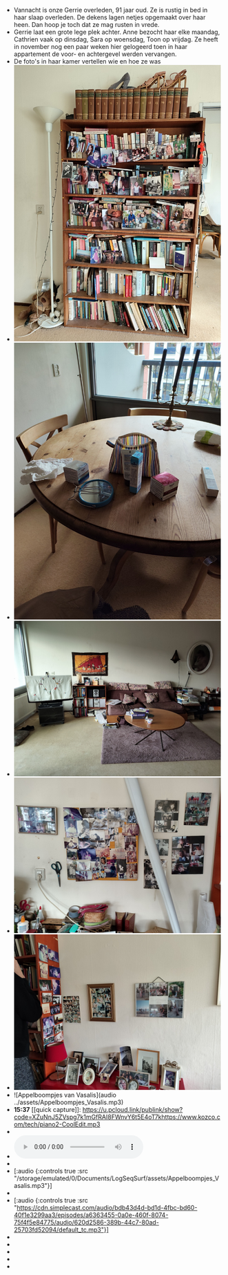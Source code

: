 - Vannacht is onze Gerrie overleden, 91 jaar oud. Ze is rustig in bed in haar slaap overleden. De dekens lagen netjes opgemaakt over haar heen. Dan hoop je toch dat ze mag rusten in vrede.
- Gerrie laat een grote lege plek achter. Anne bezocht haar elke maandag, Cathrien vaak op dinsdag, Sara op woensdag, Toon op vrijdag. Ze heeft in november nog een paar weken hier gelogeerd toen in haar appartement de voor- en achtergevel werden vervangen.
- De foto's in haar kamer vertellen wie en hoe ze was
- ![2025-01-10-14-56-05.jpeg](../assets/2025-01-10-14-56-05.jpeg)
- ![2025-01-10-14-56-28.jpeg](../assets/2025-01-10-14-56-28.jpeg)
- ![2025-01-10-14-56-43.jpeg](../assets/2025-01-10-14-56-43.jpeg)
- ![2025-01-10-14-56-55.jpeg](../assets/2025-01-10-14-56-55.jpeg)
- ![2025-01-10-14-57-08.jpeg](../assets/2025-01-10-14-57-08.jpeg)
- ![Appelboompjes van Vasalis](audio ../assets/Appelboompjes_Vasalis.mp3)
- **15:37** [[quick capture]]:  https://u.pcloud.link/publink/show?code=XZuNnJ5ZVspg7k1mGfRAI8FWnvY6t5E4oT7khttps://www.kozco.com/tech/piano2-CoolEdit.mp3
-
- <audio controls src="https://u.pcloud.link/publink/show?code=XZuNnJ5ZVspg7k1mGfRAI8FWnvY6t5E4oT7k"> </audio>
-
- [:audio {:controls true :src "/storage/emulated/0/Documents/LogSeqSurf/assets/Appelboompjes_Vasalis.mp3"}]
-
- [:audio {:controls true :src "https://cdn.simplecast.com/audio/bdb43d4d-bd1d-4fbc-bd60-40f1e3299aa3/episodes/a6363455-0a0e-460f-8074-75f4f5e84775/audio/620d2586-389b-44c7-80ad-25703fd52094/default_tc.mp3"}]
-
-
-
-
-
